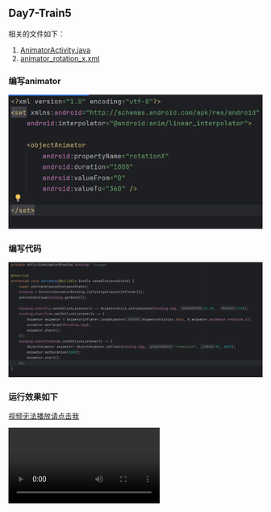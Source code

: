 ## Day7-Train5

相关的文件如下：
1. [AnimatorActivity.java](app/src/main/java/fan/akua/day7/activities/AnimatorActivity.java)
2. [animator_rotation_x.xml](app/src/main/res/animator/animator_rotation_x.xml)

### 编写animator

![animator](vx_images/546368157604969.png)

### 编写代码

![Activity](vx_images/129727797361514.png)

### 运行效果如下

[视频无法播放请点击我](vx_images/Screen_recording_20240825_134939.mp4)

<div>
    <video src="vx_images/Screen_recording_20240825_134939.mp4"></video>
</div>
